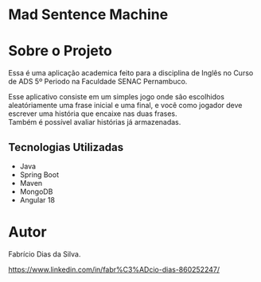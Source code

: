 # Mad Sentence Machine

# Sobre o Projeto
Essa é uma aplicação academica feito para a disciplina de Inglês no Curso de ADS 5º Periodo na Faculdade SENAC Pernambuco.  

Esse aplicativo consiste em um simples jogo onde são escolhidos aleatóriamente uma frase inicial e uma final, e você como jogador deve escrever uma história que encaixe nas duas frases.  
Também é possível avaliar histórias já armazenadas.

## Tecnologias Utilizadas
- Java
- Spring Boot
- Maven
- MongoDB
- Angular 18



# Autor

Fabrício Dias da Silva.  

https://www.linkedin.com/in/fabr%C3%ADcio-dias-860252247/
